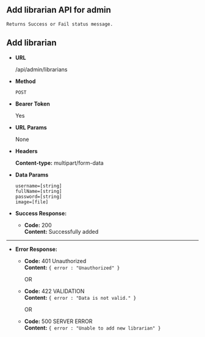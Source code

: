 **Add librarian API for admin**
----
    Returns Success or Fail status message.

## Add librarian

* **URL**

  /api/admin/librarians

* **Method**

  `POST`

* **Bearer Token**

  Yes

* **URL Params**

    None

* **Headers**

    **Content-type:** multipart/form-data

* **Data Params**

  `username=[string]` <br/>
  `fullName=[string]` <br/>
  `password=[string]` <br/>
  `image=[file]` <br/>

* **Success Response:**

    * **Code:** 200 <br/>
      **Content:** Successfully added
    
----

* **Error Response:**

    * **Code:** 401 Unauthorized <br />
      **Content:** `{ error : "Unauthorized" }`

      OR

    * **Code:** 422 VALIDATION <br />
      **Content:** `{ error : "Data is not valid." }`

      OR

    * **Code:** 500 SERVER ERROR <br />
      **Content:** `{ error : "Unable to add new librarian" }`

